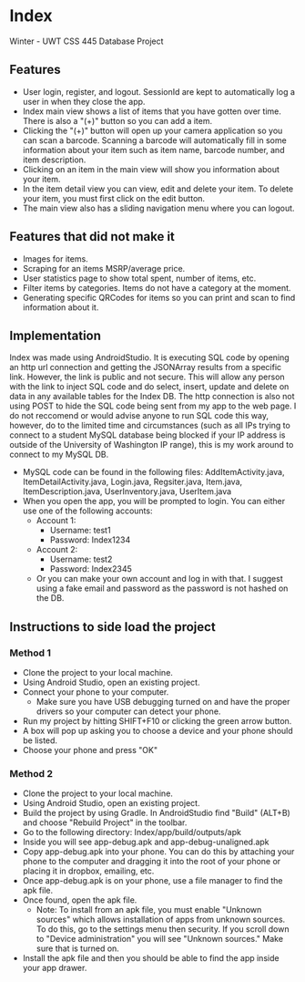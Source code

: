 # Index
Winter - UWT CSS 445 Database Project

## Features
* User login, register, and logout. SessionId are kept to automatically log a user in when they close the app.
* Index main view shows a list of items that you have gotten over time. There is also a "(+)" button so you can add a item.
* Clicking the "(+)" button will open up your camera application so you can scan a barcode. Scanning a barcode will automatically fill in some information about your item such as item name, barcode number, and item description. 
* Clicking on an item in the main view will show you information about your item. 
* In the item detail view you can view, edit and delete your item. To delete your item, you must first click on the edit button.
* The main view also has a sliding navigation menu where you can logout. 

## Features that did not make it
* Images for items.
* Scraping for an items MSRP/average price.
* User statistics page to show total spent, number of items, etc.
* Filter items by categories. Items do not have a category at the moment. 
* Generating specific QRCodes for items so you can print and scan to find information about it.

## Implementation
Index was made using AndroidStudio. It is executing SQL code by opening an http url connection and getting the JSONArray results from a specific link. However, the link is public and not secure. This will allow any person with the link to inject SQL code and do select, insert, update and delete on data in any available tables for the Index DB. The http connection is also not using POST to hide the SQL code being sent from my app to the web page. I do not reccomend or would advise anyone to run SQL code this way, however, do to the limited time and circumstances (such as all IPs trying to connect to a student MySQL database being blocked if your IP address is outside of the University of Washington IP range), this is my work around to connect to my MySQL DB. 
* MySQL code can be found in the following files: AddItemActivity.java, ItemDetailActivity.java, Login.java, Regsiter.java, Item.java, ItemDescription.java, UserInventory.java, UserItem.java 
* When you open the app, you will be prompted to login. You can either use one of the following accounts:
	* Account 1:
		* Username: test1
		* Password: Index1234
	* Account 2:
		* Username: test2
		* Password: Index2345
	* Or you can make your own account and log in with that. I suggest using a fake email and password as the password is not hashed on the DB. 


## Instructions to side load the project

### Method 1
* Clone the project to your local machine.
* Using Android Studio, open an existing project.
* Connect your phone to your computer.
  * Make sure you have USB debugging turned on and have the proper drivers so your computer can detect your phone.
* Run my project by hitting SHIFT+F10 or clicking the green arrow button.
* A box will pop up asking you to choose a device and your phone should be listed. 
* Choose your phone and press "OK"

### Method 2
* Clone the project to your local machine.
* Using Android Studio, open an existing project.
* Build the project by using Gradle. In AndroidStudio find "Build" (ALT+B) and choose "Rebuild Project" in the toolbar. 
* Go to the following directory: Index/app/build/outputs/apk
* Inside you will see app-debug.apk and app-debug-unaligned.apk
* Copy app-debug.apk into your phone. You can do this by attaching your phone to the computer and dragging it into the root of your phone or placing it in dropbox, emailing, etc. 
* Once app-debug.apk is on your phone, use a file manager to find the apk file. 
* Once found, open the apk file.
  * Note: To install from an apk file, you must enable "Unknown sources" which allows installation of apps from unknown sources. To do this, go to the settings menu then security. If you scroll down to "Device administration" you will see "Unknown sources." Make sure that is turned on.
* Install the apk file and then you should be able to find the app inside your app drawer. 
